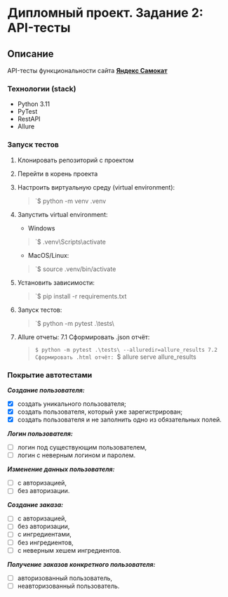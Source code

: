 # Дипломный проект. Задание 2: API-тесты

## Описание
API-тесты функциональности сайта [**Яндекс Самокат**](https://qa-scooter.praktikum-services.ru/)    

### Технологии (stack)
- Python 3.11
- PyTest
- RestAPI
- Allure

### Запуск тестов

1. Клонировать репозиторий с проектом

2. Перейти в корень проекта

3. Настроить виртуальную среду (virtual environment):
   > `$ python -m venv .venv

4. Запустить virtual environment:
   - Windows
   > `$ .venv\Scripts\activate
   - MacOS/Linux:
   > `$ source .venv/bin/activate
5. Установить зависимости:
    > `$ pip install -r requirements.txt

6. Запуск тестов:
    > `$ python -m pytest .\tests\
   
7. Allure отчеты:
    7.1 Сформировать .json отчёт:
    > `$ python -m pytest .\tests\ --alluredir=allure_results
    7.2 Сформировать .html отчёт:
    > `$ allure serve allure_results

### Покрытие автотестами

***Создание пользователя:***
- [x] создать уникального пользователя;
- [x] создать пользователя, который уже зарегистрирован;
- [x] создать пользователя и не заполнить одно из обязательных полей.

***Логин пользователя:***
- [ ] логин под существующим пользователем,
- [ ] логин с неверным логином и паролем.

***Изменение данных пользователя:***
- [ ] с авторизацией,
- [ ] без авторизации.

***Создание заказа:***
- [ ] с авторизацией,
- [ ] без авторизации,
- [ ] с ингредиентами,
- [ ] без ингредиентов,
- [ ] с неверным хешем ингредиентов.

***Получение заказов конкретного пользователя:***
- [ ] авторизованный пользователь,
- [ ] неавторизованный пользователь.

